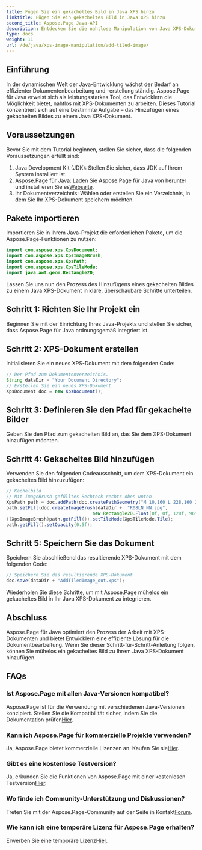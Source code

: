 ```yaml
---
title: Fügen Sie ein gekacheltes Bild in Java XPS hinzu
linktitle: Fügen Sie ein gekacheltes Bild in Java XPS hinzu
second_title: Aspose.Page Java-API
description: Entdecken Sie die nahtlose Manipulation von Java XPS-Dokumenten mit Aspose.Page. Erfahren Sie mit dieser Schritt-für-Schritt-Anleitung, wie Sie mühelos gekachelte Bilder hinzufügen.
type: docs
weight: 11
url: /de/java/xps-image-manipulation/add-tiled-image/
---
```

## Einführung
In der dynamischen Welt der Java-Entwicklung wächst der Bedarf an effizienter Dokumentenbearbeitung und -erstellung ständig. Aspose.Page für Java erweist sich als leistungsstarkes Tool, das Entwicklern die Möglichkeit bietet, nahtlos mit XPS-Dokumenten zu arbeiten. Dieses Tutorial konzentriert sich auf eine bestimmte Aufgabe – das Hinzufügen eines gekachelten Bildes zu einem Java XPS-Dokument.
## Voraussetzungen
Bevor Sie mit dem Tutorial beginnen, stellen Sie sicher, dass die folgenden Voraussetzungen erfüllt sind:
1. Java Development Kit (JDK): Stellen Sie sicher, dass JDK auf Ihrem System installiert ist.
2.  Aspose.Page für Java: Laden Sie Aspose.Page für Java von herunter und installieren Sie es[Webseite](https://releases.aspose.com/page/java/).
3. Ihr Dokumentverzeichnis: Wählen oder erstellen Sie ein Verzeichnis, in dem Sie Ihr XPS-Dokument speichern möchten.
## Pakete importieren
Importieren Sie in Ihrem Java-Projekt die erforderlichen Pakete, um die Aspose.Page-Funktionen zu nutzen:
```java
import com.aspose.xps.XpsDocument;
import com.aspose.xps.XpsImageBrush;
import com.aspose.xps.XpsPath;
import com.aspose.xps.XpsTileMode;
import java.awt.geom.Rectangle2D;
```
Lassen Sie uns nun den Prozess des Hinzufügens eines gekachelten Bildes zu einem Java XPS-Dokument in klare, überschaubare Schritte unterteilen.
## Schritt 1: Richten Sie Ihr Projekt ein
Beginnen Sie mit der Einrichtung Ihres Java-Projekts und stellen Sie sicher, dass Aspose.Page für Java ordnungsgemäß integriert ist.
## Schritt 2: XPS-Dokument erstellen
Initialisieren Sie ein neues XPS-Dokument mit dem folgenden Code:
```java
// Der Pfad zum Dokumentenverzeichnis.
String dataDir = "Your Document Directory";
// Erstellen Sie ein neues XPS-Dokument
XpsDocument doc = new XpsDocument();
```
## Schritt 3: Definieren Sie den Pfad für gekachelte Bilder
Geben Sie den Pfad zum gekachelten Bild an, das Sie dem XPS-Dokument hinzufügen möchten.
## Schritt 4: Gekacheltes Bild hinzufügen
Verwenden Sie den folgenden Codeausschnitt, um dem XPS-Dokument ein gekacheltes Bild hinzuzufügen:
```java
// Kachelbild
// Mit ImageBrush gefülltes Rechteck rechts oben unten
XpsPath path = doc.addPath(doc.createPathGeometry("M 10,160 L 228,160 228,305 10,305"));
path.setFill(doc.createImageBrush(dataDir +  "R08LN_NN.jpg",
                                new Rectangle2D.Float(0f, 0f, 128f, 96f), new Rectangle2D.Float(0f, 0f, 64f, 48f)));
((XpsImageBrush)path.getFill()).setTileMode(XpsTileMode.Tile);
path.getFill().setOpacity(0.5f);
```
## Schritt 5: Speichern Sie das Dokument
Speichern Sie abschließend das resultierende XPS-Dokument mit dem folgenden Code:
```java
// Speichern Sie das resultierende XPS-Dokument
doc.save(dataDir + "AddTiledImage_out.xps"); 
```
Wiederholen Sie diese Schritte, um mit Aspose.Page mühelos ein gekacheltes Bild in Ihr Java XPS-Dokument zu integrieren.
## Abschluss
Aspose.Page für Java optimiert den Prozess der Arbeit mit XPS-Dokumenten und bietet Entwicklern eine effiziente Lösung für die Dokumentbearbeitung. Wenn Sie dieser Schritt-für-Schritt-Anleitung folgen, können Sie mühelos ein gekacheltes Bild zu Ihrem Java XPS-Dokument hinzufügen.

## FAQs
### Ist Aspose.Page mit allen Java-Versionen kompatibel?
 Aspose.Page ist für die Verwendung mit verschiedenen Java-Versionen konzipiert. Stellen Sie die Kompatibilität sicher, indem Sie die Dokumentation prüfen[Hier](https://reference.aspose.com/page/java/).
### Kann ich Aspose.Page für kommerzielle Projekte verwenden?
Ja, Aspose.Page bietet kommerzielle Lizenzen an. Kaufen Sie sie[Hier](https://purchase.aspose.com/buy).
### Gibt es eine kostenlose Testversion?
 Ja, erkunden Sie die Funktionen von Aspose.Page mit einer kostenlosen Testversion[Hier](https://releases.aspose.com/).
### Wo finde ich Community-Unterstützung und Diskussionen?
 Treten Sie mit der Aspose.Page-Community auf der Seite in Kontakt[Forum](https://forum.aspose.com/c/page/39).
### Wie kann ich eine temporäre Lizenz für Aspose.Page erhalten?
 Erwerben Sie eine temporäre Lizenz[Hier](https://purchase.aspose.com/temporary-license/).